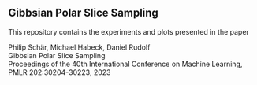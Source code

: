 ## Gibbsian Polar Slice Sampling

This repository contains the experiments and plots presented in the paper

Philip Schär, Michael Habeck, Daniel Rudolf  
Gibbsian Polar Slice Sampling  
Proceedings of the 40th International Conference on Machine Learning,  
PMLR 202:30204-30223, 2023

